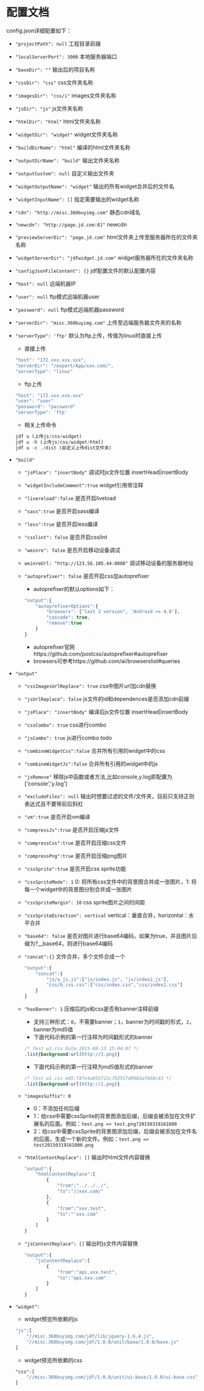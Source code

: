 # 配置文档

config.json详细配置如下：
	
* `"projectPath": null` 工程目录前缀
* `"localServerPort": 3000` 本地服务器端口
* `"baseDir": ""` 输出后的项目名称
* `"cssDir": "css"` css文件夹名称
* `"imagesDir": "css/i"` images文件夹名称
* `"jsDir": "js"` js文件夹名称
* `"htmlDir": "html"` html文件夹名称
* `"widgetDir": "widget"` widget文件夹名称
* `"buildDirName": "html"` 编译的html文件夹名称
* `"outputDirName": "build"` 输出文件夹名称
* `"outputCustom": null` 自定义输出文件夹
* `"widgetOutputName": "widget"` 输出的所有widget合并后的文件名
* `"widgetInputName": []` 指定需要输出的widget名称
* `"cdn": "http://misc.360buyimg.com"` 静态cdn域名
* `"newcdn": "http://page.jd.com:81"` newcdn
* `"previewServerDir": "page.jd.com"` html文件夹上传至服务器所在的文件夹名称
* `"widgetServerDir": "jdfwidget.jd.com"` widget服务器所在的文件夹名称
* `"configJsonFileContent": {}` jdf配置文件的默认配置内容
* `"host": null` 远端机器IP
* `"user": null` ftp模式远端机器user
* `"password": null` ftp模式远端机器password
* `"serverDir": "misc.360buyimg.com"` 上传至远端服务器文件夹的名称
* `"serverType": 'ftp'` 默认为ftp上传，传值为linux时直接上传
	
	* 直接上传

	```javascript
	"host": "172.xxx.xxx.xxx",
	"serverDir": "/export/App/xxx.com/",
	"serverType": "linux"
	```
	* ftp上传

	```javascript
	"host": "172.xxx.xxx.xxx" 
	"user": "user" 
	"password": "password"
	"serverType": 'ftp'
	```

	* 相关上传命令

	```javascript
	jdf u (上传js/css/widget)
	jdf u -h (上传js/css/widget/html)
	jdf u -c ./dist (自定义上传dist文件夹)
	```
* `"build"`	
	* `"jsPlace": "insertBody"` 调试时js文件位置 insertHead|insertBody
	* `"widgetIncludeComment":true` widget引用带注释
	* `"livereload":false` 是否开启liveload
	* `"sass":true` 是否开启sass编译
	* `"less":true` 是否开启less编译
	* `"csslint": false` 是否开启csslint
	* `"weinre": false` 是否开启移动设备调试
	* `weinreUrl: "http://123.56.105.44:8080"` 调试移动设备的服务器地址
	* `"autoprefixer": false` 是否开启css加autoprefixer
		* autoprefixer的默认options如下：
		
		```javascript
		"output":{
			"autoprefixerOptions":{
				"browsers": ["last 2 version", 'Android >= 4.0'],
		    	"cascade": true,
		    	"remove":true
			}
		}
		```
		* autoprefixer官网https://github.com/postcss/autoprefixer#autoprefixer
		* browsers可参考https://github.com/ai/browserslist#queries
* `"output"`
	* `"cssImagesUrlReplace": true` css中图片url加cdn替换
	* `"jsUrlReplace": false` js文件的id和dependences是否添加cdn前缀
	* `"jsPlace": "insertBody"` 编译后js文件位置 insertHead|insertBody
	* `"cssCombo": true` css进行combo
	* `"jsCombo": true` js进行combo todo
	* `"combineWidgetCss":false` 合并所有引用的widget中的css
	* `"combineWidgetJs":false` 合并所有引用的widget中的js
	* `"jsRemove"` 移除js中函数或者方法,比如console,y.log即配置为['console','y.log']
	* `"excludeFiles": null` 输出时想要过滤的文件/文件夹，目前只支持正则表达式且不要带前后斜杠
	* `"vm":true` 是否开启vm编译
	* `"compressJs":true` 是否开启压缩js文件
	* `"compressCss":true` 是否开启压缩css文件
	* `"compressPng":true` 是否开启压缩png图片
	* `"cssSprite":true` 是否开启css sprite功能
	* `"cssSpriteMode": 1` 0: 将所有css文件中的背景图合并成一张图片，1: 将每一个widget中的背景图分别合并成一张图片
	* `"cssSpriteMargin": 10` css sprite图片之间的间距
	* `"cssSpriteDirection": vertical` vertical：垂直合并，horizontal：水平合并
	* `"base64": false` 是否对图片进行base64编码，如果为true，并且图片后缀为?__base64，则进行base64编码	
	* `"concat":{}` 文件合并，多个文件合成一个
		
		```javascript
		"output":{
			"concat":{
				"js/a_js.js":["js/index.js", "js/index2.js"],
				"css/b_css.css":["css/index.css","css/index2.css"]
			}
		}
		```
	* `"hasBanner": 1` 压缩后的js和css是否有banner注释前缀
		* 支持三种形式：`0`，不需要banner；`1`，banner为时间戳的形式，`2`，banner为md5值
		* 下面代码示例的第一行注释为时间戳形式的banner
		
		```css
		/* Test w1.css Date:2015-08-13 15:04:07 */
		.list{background:url(http://1.png)}
		```
		* 下面代码示例的第一行注释为md5值形式的banner
		
		```css
		/* Test w1.css md5:f4fe4a055715c703557d008daf868c43 */
		.list{background:url(http://1.png)}
		```
	* `"imagesSuffix": 0`
		
		* 0：不添加任何后缀
		* 1：给css中需要cssSprite的背景图添加后缀，后缀会被添加在文件扩展名的后面。例如：`test.png => test.png?20150319161000`
		* 2：给css中需要cssSprite的背景图添加后缀，后缀会被添加在文件名的后面，生成一个新的文件。例如：`test.png => test20150319161000.png`

	* `"htmlContentReplace": []` 输出时html文件内容替换
		
		```javascript
		"output":{
		  	"htmlContentReplace":[
			  	{
					"from":"../../../",
					"to":"//xxx.com/"
				},
				{
					"from":"xxx.test",
					"to":"'xxx.com"
				}
			]
		}
		```
	* `"jsContentReplace": []` 输出时js文件内容替换
		
		```javascript
		"output":{
			"jsContentReplace":[
				{
					"from":"api.xxx.test",
					"to":"api.xxx.com"
				}
			]
		}
		```
* `"widget":`
	* widget预览所依赖的js
	```javascript
	"js":[
		"//misc.360buyimg.com/jdf/lib/jquery-1.6.4.js",
		"//misc.360buyimg.com/jdf/1.0.0/unit/base/1.0.0/base.js"
	]
	```
	* widget预览所依赖的css
	```css
	"css":[
		"//misc.360buyimg.com/jdf/1.0.0/unit/ui-base/1.0.0/ui-base.css"
	]
	```

		